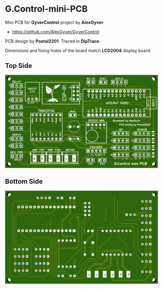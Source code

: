 # G.Control-mini-PCB

Mini PCB for **GyverControl** project by **AlexGyver**
- https://github.com/AlexGyver/GyverControl

PCB design by **Postal2201**. Traced in **DipTrace**.

Dimensions and fixing holes of the board match **LCD2004** display board.

## Top Side
![top](img/Top.png)

## Bottom Side
![top](img/Bottom.png)
